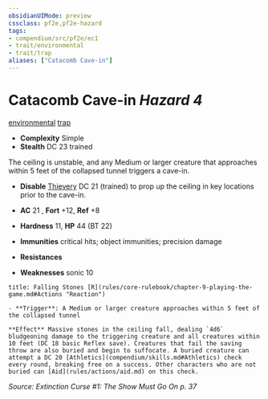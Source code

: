 ```yaml
---
obsidianUIMode: preview
cssclass: pf2e,pf2e-hazard
tags:
- compendium/src/pf2e/ec1
- trait/environmental
- trait/trap
aliases: ["Catacomb Cave-in"]
---
```

# Catacomb Cave-in *Hazard 4*  
[environmental](rules/traits/environmental.md)  [trap](rules/traits/trap.md)  

- **Complexity** Simple
- **Stealth** DC 23 trained  

The ceiling is unstable, and any Medium or larger creature that approaches within 5 feet of the collapsed tunnel triggers a cave-in.

- **Disable** [Thievery](compendium/skills.md#Thievery) DC 21 (trained) to prop up the ceiling in key locations prior to the cave-in.  

- **AC** 21 , **Fort** +12, **Ref** +8
- **Hardness** 11, **HP** 44 (BT 22)
- **Immunities** critical hits; object immunities; precision damage
- **Resistances** 
- **Weaknesses** sonic 10
     
```ad-embed-ability
title: Falling Stones [R](rules/core-rulebook/chapter-9-playing-the-game.md#Actions "Reaction")

- **Trigger**: A Medium or larger creature approaches within 5 feet of the collapsed tunnel

**Effect** Massive stones in the ceiling fall, dealing `4d6` bludgeoning damage to the triggering creature and all creatures within 10 feet (DC 18 basic Reflex save). Creatures that fail the saving throw are also buried and begin to suffocate. A buried creature can attempt a DC 20 [Athletics](compendium/skills.md#Athletics) check every round, breaking free on a success. Other characters who are not buried can [Aid](rules/actions/aid.md) on this check.
```

*Source: Extinction Curse #1: The Show Must Go On p. 37*